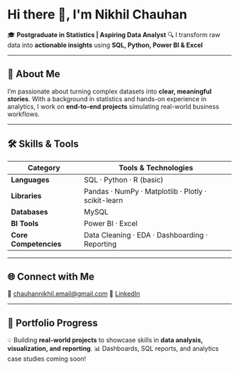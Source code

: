 
# Hi there 👋, I'm Nikhil Chauhan

🎓 **Postgraduate in Statistics | Aspiring Data Analyst**
🔍 I transform raw data into **actionable insights** using **SQL, Python, Power BI & Excel**

---

## 🚀 About Me

I’m passionate about turning complex datasets into **clear, meaningful stories**.
With a background in statistics and hands-on experience in analytics, I work on **end-to-end projects** simulating real-world business workflows.


---

## 🛠️ Skills & Tools

| Category              | Tools & Technologies                                |
| --------------------- | --------------------------------------------------- |
| **Languages**         | SQL · Python · R (basic)                            |
| **Libraries**         | Pandas · NumPy · Matplotlib · Plotly · scikit-learn |
| **Databases**         | MySQL                                               |
| **BI Tools**          | Power BI · Excel                                    |
| **Core Competencies** | Data Cleaning · EDA · Dashboarding · Reporting      |

---

## 🌐 Connect with Me

📧 [chauhannikhil.email@gmail.com](mailto:chauhannikhil.email@gmail.com)
🔗 [LinkedIn](https://www.linkedin.com/in/nikhil-chauhan-755858371/)

---

## 📌 Portfolio Progress

💡 Building **real-world projects** to showcase skills in **data analysis, visualization, and reporting**.
📊 Dashboards, SQL reports, and analytics case studies coming soon!




